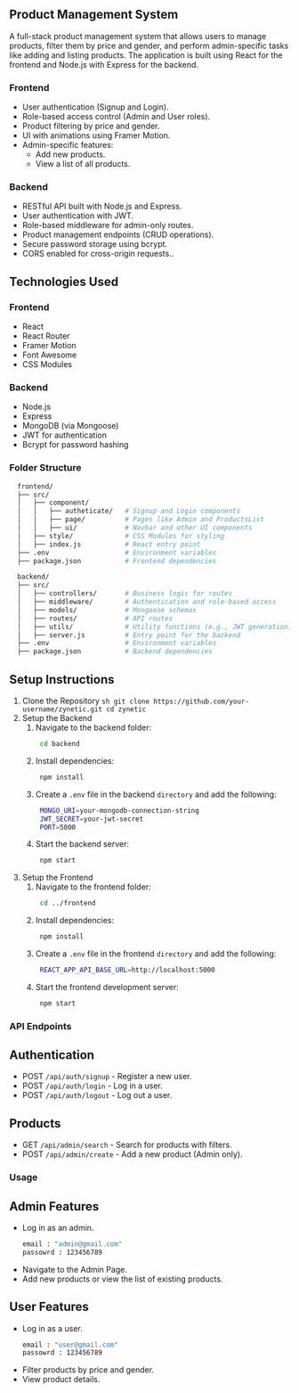 ## Product Management System
A full-stack product management system that allows users to manage products, 
filter them by price and gender, and perform admin-specific tasks like adding and listing products. 
The application is built using React for the frontend and Node.js with Express for the backend.

### Frontend
- User authentication (Signup and Login).
- Role-based access control (Admin and User roles).
- Product filtering by price and gender.
- UI with animations using Framer Motion.
- Admin-specific features:
  - Add new products.
  - View a list of all products.
 
### Backend
- RESTful API built with Node.js and Express.
- User authentication with JWT.
- Role-based middleware for admin-only routes.
- Product management endpoints (CRUD operations).
- Secure password storage using bcrypt.
- CORS enabled for cross-origin requests..

## Technologies Used

### Frontend
- React
- React Router
- Framer Motion
- Font Awesome
- CSS Modules

### Backend
- Node.js
- Express
- MongoDB (via Mongoose)
- JWT for authentication
- Bcrypt for password hashing

### Folder Structure
```sh
  frontend/
  ├── src/
  │   ├── component/
  │   │   ├── autheticate/   # Signup and Login components
  │   │   ├── page/          # Pages like Admin and ProductsList
  │   │   ├── ui/            # Navbar and other UI components
  │   ├── style/             # CSS Modules for styling
  │   ├── index.js           # React entry point
  ├── .env                   # Environment variables
  ├── package.json           # Frontend dependencies

  backend/
  ├── src/
  │   ├── controllers/       # Business logic for routes
  │   ├── middleware/        # Authentication and role-based access
  │   ├── models/            # Mongoose schemas
  │   ├── routes/            # API routes
  │   ├── utils/             # Utility functions (e.g., JWT generation)
  │   ├── server.js          # Entry point for the backend
  ├── .env                   # Environment variables
  ├── package.json           # Backend dependencies
```

## Setup Instructions
  1. Clone the Repository
    ```sh
     git clone https://github.com/your-username/zynetic.git
     cd zynetic
    ```
  2. Setup the Backend
     1. Navigate to the backend folder:
        ```sh
         cd backend
        ```
     2. Install dependencies:
        ```sh
         npm install
        ```
     3. Create a `.env` file in the backend `directory` and add the following:
        ```sh
         MONGO_URI=your-mongodb-connection-string
         JWT_SECRET=your-jwt-secret
         PORT=5000
        ```
     4. Start the backend server:
        ```sh
         npm start
        ```  
  4. Setup the Frontend
     1. Navigate to the frontend folder:
        ```sh
         cd ../frontend
        ```  
     2. Install dependencies:
        ```sh
         npm install
        ```  
     3. Create a `.env` file in the frontend `directory` and add the following:
        ```sh
         REACT_APP_API_BASE_URL=http://localhost:5000
        ```  
     4. Start the frontend development server:
        ```sh
         npm start
        ```
  ### API Endpoints

  ## Authentication
  - POST `/api/auth/signup` - Register a new user.
  - POST `/api/auth/login` - Log in a user.
  - POST `/api/auth/logout` - Log out a user.

  ## Products
  - GET `/api/admin/search` - Search for products with filters.
  - POST `/api/admin/create` - Add a new product (Admin only).

  ### Usage

  ## Admin Features
  - Log in as an admin.
    ```sh
    email : "admin@gmail.com"
    passowrd : 123456789
    ```
  - Navigate to the Admin Page.
  - Add new products or view the list of existing products.

  ## User Features
  - Log in as a user.
    ```sh
    email : "user@gmail.com"
    passowrd : 123456789
    ```
  - Filter products by price and gender.
  - View product details.
